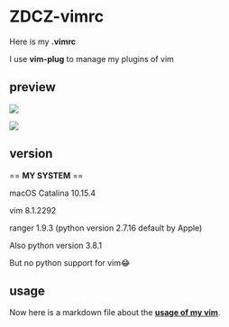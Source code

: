# ZDCZ-vimrc

Here is my **.vimrc**

I use **vim-plug** to manage my plugins of vim

## preview

![](https://github.com/Augists-ZDCZ/ZDCZ-vimrc/blob/master/1.png)

![](https://github.com/Augists-ZDCZ/ZDCZ-vimrc/blob/master/2.png)

## version

== **MY SYSTEM** ==

macOS Catalina 10.15.4

vim 8.1.2292

ranger 1.9.3 (python version 2.7.16 default by Apple)

Also python version 3.8.1

But no python support for vim😂

## usage

Now here is a markdown file about the [**usage of my vim**](https://github.com/Augists-ZDCZ/ZDCZ-vimrc/blob/master/usage_of_vim.md). 
